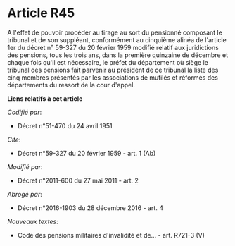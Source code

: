# Article R45

A l'effet de pouvoir procéder au tirage au sort du pensionné composant le tribunal et de son suppléant, conformément au
cinquième alinéa de l'article 1er du décret n° 59-327 du 20 février 1959 modifié relatif aux juridictions des pensions, tous
les trois ans, dans la première quinzaine de décembre et chaque fois qu'il est nécessaire, le préfet du département où siège
le tribunal des pensions fait parvenir au président de ce tribunal la liste des cinq membres présentés par les associations
de mutilés et réformés des départements du ressort de la cour d'appel.

**Liens relatifs à cet article**

_Codifié par_:

  - Décret n°51-470 du 24 avril 1951

_Cite_:

  - Décret n°59-327 du 20 février 1959 - art. 1 (Ab)

_Modifié par_:

  - Décret n°2011-600 du 27 mai 2011 - art. 2

_Abrogé par_:

  - Décret n°2016-1903 du 28 décembre 2016 - art. 4

_Nouveaux textes_:

  - Code des pensions militaires d'invalidité et de... - art. R721-3 (V)
